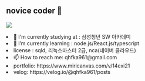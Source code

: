 ## novice coder 👋

<!--
**gittidev/gittidev** is a ✨ _special_ ✨ repository because its `README.md` (this file) appears on your GitHub profile.

Here are some ideas to get you started:

- 🔭 I’m currently working on ...
- 🌱 I’m currently learning ...
- 👯 I’m looking to collaborate on ...
- 🤔 I’m looking for help with ...
- 💬 Ask me about ...
- 📫 How to reach me: ...
- 😄 Pronouns: ...
- ⚡ Fun fact: ...
-->
<p>
  <a href="https://skillicons.dev">
    <img src="https://skillicons.dev/icons?i=html,css,js,python,ts,next,git,vue,django" />
  </a>
</p>



<p>
 <li>🔭 I'm currently studying at : 삼성청년 SW 아카데미</li>
 <li>🌱 I’m currently learning : node.js/React.js/typescript</li>

   <li>license : sqld, 리눅스마스터 2급, nca(네이버 클라우드)</li>
 <li>📫 How to reach me: qhfka961@gmail.com</li>
  <li>portfolio: https://www.miricanvas.com/v/14exi21</li>
   <li>velog: https://velog.io/@qhfka961/posts</li>
  
</p>





